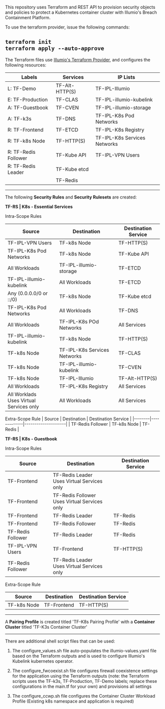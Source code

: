 This repository uses Terraform and REST API to provision security objects and policies to protect a Kubernetes container cluster with Illumio's Breach Containment Platform.

To use the terraform provider, issue the following commands:

`terraform init` <br>
`terraform apply --auto-approve`
----------
The Terraform files use [Illumio's Terraform Provider](https://registry.terraform.io/providers/illumio/illumio-core/latest/docs), and configures the following resources:

| Labels               | Services       | IP Lists                     |
| ---------------------|----------------|------------------------------|
| L: TF-Demo           | TF-Alt-HTTP(S) | TF-IPL-Illumio               |
| E: TF-Production     | TF-CLAS        | TF-IPL-illumio-kubelink      |
| A: TF-Guestbook      | TF-CVEN        | TF-IPL-illumio-storage       |
| A: TF-k3s            | TF-DNS         | TF-IPL-K8s Pod Networks      |
| R: TF-Frontend       | TF-ETCD        | TF-IPL-K8s Registry          |
| R: TF-k8s Node       | TF-HTTP(S)     | TF-IPL-K8s Services Networks |
| R: TF-Redis Follower | TF-Kube API    | TF-IPL-VPN Users             |
| R: TF-Redis Leader   | TF-Kube etcd   |                              | 
|                      | TF-Redis       |                              | 

----------

The following **Security Rules** and **Security Rulesets** are created:

**TF-RS &#124; K8s - Essential Services**

Intra-Scope Rules

| Source | Destination | Destination Service |
|--------|-------------|---------------------|
| TF-IPL-VPN Users | TF-k8s Node | TF-HTTP(S) |
| TF-IPL-K8s Pod Networks | TF-k8s Node | TF-Kube API |
| All Workloads | TF-IPL-illumio-storage | TF-ETCD |
| TF-IPL-illumio-kubelink | All Workloads | TF-ETCD |
| Any (0.0.0.0/0 or ::/0) | TF-k8s Node | TF-Kube etcd |
| TF-IPL-K8s Pod Networks | All Workloads | TF-DNS |
| All Workloads | TF-IPL-K8s POd Networks | All Services |
| TF-IPL-illumio-kubelink | TF-k8s Node | TF-HTTP(S) |
| TF-k8s Node | TF-IPL-K8s Services Networks | TF-CLAS |
| TF-k8s Node | TF-IPL-illumio-kubelink | TF-CVEN |
| TF-k8s Node | TF-IPL-Illumio | TF-Alt-HTTP(S) |
| All Workloads | TF-IPL-K8s Registry | All Services |
| All Worklads <br> Uses Virtual Services only | All Workloads | All Services |

Extra-Scope Rule
| Source | Destination | Destination Service |
|--------|-------------|---------------------|
| TF-Redis Follower | TF-k8s Node | TF-Redis |

**TF-RS &#124; K8s - Guestbook**

Intra-Scope Rules

| Source | Destination | Destination Service |
|--------|-------------|---------------------|
| TF-Frontend | TF-Redis Leader <br> Uses Virtual Services only | |
| TF-Frontend | TF-Redis Follower <br> Uses Virtual Services only | |
| TF-Frontend | TF-Redis Leader | TF-Redis |
| TF-Frontend | TF-Redis Follower | TF-Redis |
| TF-Redis Follower | TF-Redis Leader | TF-Redis |
| TF-IPL-VPN Users | TF-Frontend | TF-HTTP(S) |
| TF-Redis Follower | TF-Redis Leader <br> Uses Virtual Services only | |


Extra-Scope Rule

| Source | Destination | Destination Service |
|--------|-------------|---------------------|
| TF-k8s Node | TF-Frontend | TF-HTTP(S) |

----------

A **Pairing Profile** is created titled 'TF-K8s Pairing Profile' with a **Container Cluster** titled 'TF-K3s Container Cluster'

----------

There are additional shell script files that can be used:

1. The configure_values.sh file auto-populates the illumio-values.yaml file based on the Terraform outputs and is used to configure Illumio's Kubelink kubernetes operator.

2. The configure_fwcoexist.sh file configures firewall coexistence settings for the application using the Terraform outputs (note: the Terraform scripts uses the TF-k3s, TF-Production, TF-Demo labels; replace these configurations in the main.tf for your own) and provisions all settings

3. The configure_ccwp.sh file configures the Container Cluster Workload Profile (Existing k8s namespace and application is required)




